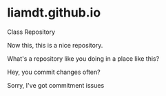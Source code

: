 # liamdt.github.io
Class Repository

Now this, this is a nice repository.

What's a repository like you doing in a place like this?

Hey, you commit changes often?

Sorry, I've got commitment issues
